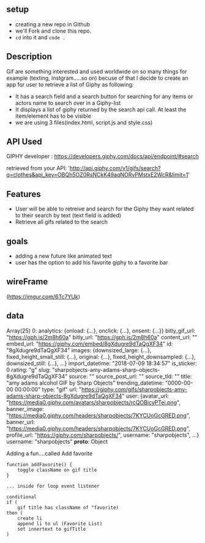 <!-- First Project -->


## setup
- creating a new repo in Github
- we'll Fork and clone this repo.
- `cd` into it and `code .`

## Description
 Gif are something interested and used worldwide on so many things for example (texting, instgram.....so on) becuse of that I decide to 
 create an app for user to retrieve a list of Giphy as following:
- It has a search field and a search button for searching for any items or actors name to search over in a Giphy-list 
- It displays a list of giphy returned by the search api call.  At least the item/element has to be visible 
- we are using 3 files(index.html, script.js and style.css)

## API Used

GIPHY developer : https://developers.giphy.com/docs/api/endpoint/#search

retrieved from your API: 'http://api.giphy.com/v1/gifs/search?q=clothes&api_key=OBQh5OZ0RsNCkK49aqNORvPMstxE2WcR&limit=1'

## Features 
- User will be able to retreive and search for the Giphy they want related to their search by text (text field is added)
- Retrieve all gifs related to the search 

## goals 

 - adding a new future like animated text
 - user has the option to add his favorite giphy to a favorite bar


## wireFrame
(https://imgur.com/6Tc7YUk)

## data
Array(25)
0:
analytics: {onload: {…}, onclick: {…}, onsent: {…}}
bitly_gif_url: "https://gph.is/2m8h60a"
bitly_url: "https://gph.is/2m8h60a"
content_url: ""
embed_url: "https://giphy.com/embed/8gXdugre9dTaQgXF34"
id: "8gXdugre9dTaQgXF34"
images: {downsized_large: {…}, fixed_height_small_still: {…}, original: {…}, fixed_height_downsampled: {…}, downsized_still: {…}, …}
import_datetime: "2018-07-09 18:34:57"
is_sticker: 0
rating: "g"
slug: "sharpobjects-amy-adams-sharp-objects-8gXdugre9dTaQgXF34"
source: ""
source_post_url: ""
source_tld: ""
title: "amy adams alcohol GIF by Sharp Objects"
trending_datetime: "0000-00-00 00:00:00"
type: "gif"
url: "https://giphy.com/gifs/sharpobjects-amy-adams-sharp-objects-8gXdugre9dTaQgXF34"
user: {avatar_url: "https://media0.giphy.com/avatars/sharpobjects/rcQOBicyPTei.png", banner_image: "https://media0.giphy.com/headers/sharpobjects/7KYCUoGcGRED.png", banner_url: "https://media0.giphy.com/headers/sharpobjects/7KYCUoGcGRED.png", profile_url: "https://giphy.com/sharpobjects/", username: "sharpobjects", …}
username: "sharpobjects"
__proto__: Object


Adding a fun....called Add favorite

```
function addFavorite() {
    toggle className on gif title
}

... inside for loop event listener

conditional 
if (
    gif title has className of "favorite) 
then (
    create li 
    append li to ul (Favorite List)
    set innertext to gifTitle
)

```


